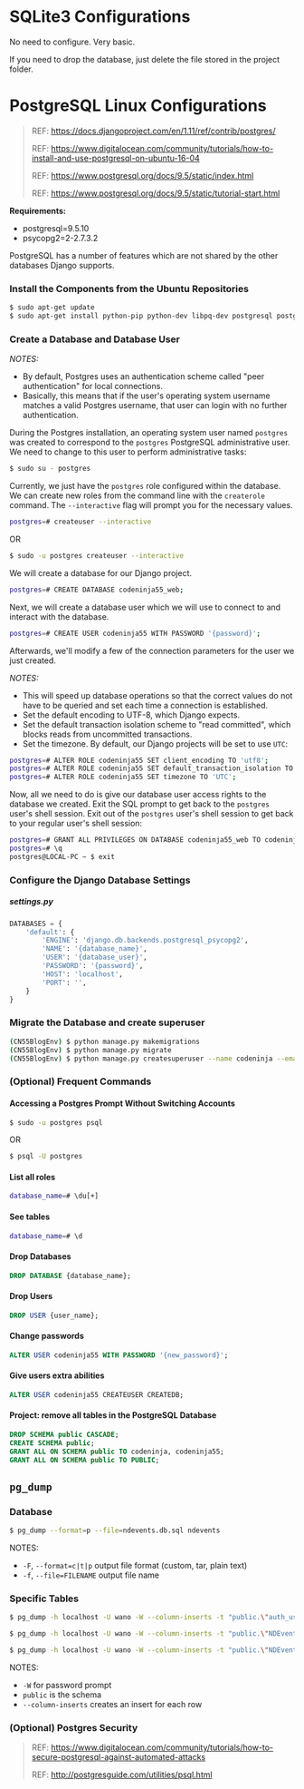 # SQLite3 Configurations

No need to configure. Very basic.

If you need to drop the database, just delete the file stored in the project folder. 



# PostgreSQL Linux Configurations

> REF: https://docs.djangoproject.com/en/1.11/ref/contrib/postgres/
>
> REF: https://www.digitalocean.com/community/tutorials/how-to-install-and-use-postgresql-on-ubuntu-16-04
>
> REF: https://www.postgresql.org/docs/9.5/static/index.html
>
> REF: https://www.postgresql.org/docs/9.5/static/tutorial-start.html

__Requirements:__

- postgresql=9.5.10
- psycopg2=2-2.7.3.2

PostgreSQL has a number of features which are not shared by the other databases Django supports. 



### Install the Components from the Ubuntu Repositories

```bash
$ sudo apt-get update
$ sudo apt-get install python-pip python-dev libpq-dev postgresql postgresql-contrib
```



### Create a Database and Database User

_NOTES:_

- By default, Postgres uses an authentication scheme called "peer authentication" for local connections. 
- Basically, this means that if the user's operating system username matches a valid Postgres username, that user can login with no further authentication.

During the Postgres installation, an operating system user named `postgres` was created to correspond to the `postgres` PostgreSQL administrative user. We need to change to this user to perform administrative tasks:

```bash
$ sudo su - postgres
```



Currently, we just have the `postgres` role configured within the database. We can create new roles from the command line with the `createrole` command. The `--interactive` flag will prompt you for the necessary values.

```bash
postgres=# createuser --interactive
```

OR

```bash
$ sudo -u postgres createuser --interactive
```





We will create a database for our Django project.

```bash
postgres=# CREATE DATABASE codeninja55_web;
```



Next, we will create a database user which we will use to connect to and interact with the database.

```bash
postgres=# CREATE USER codeninja55 WITH PASSWORD '{password}';
```



Afterwards, we'll modify a few of the connection parameters for the user we just created. 

_NOTES:_

- This will speed up database operations so that the correct values do not have to be queried and set each time a connection is established.
- Set the default encoding to UTF-8, which Django expects. 
- Set the default transaction isolation scheme to "read committed", which blocks reads from uncommitted transactions.
- Set the timezone. By default, our Django projects will be set to use `UTC`:

```bash
postgres=# ALTER ROLE codeninja55 SET client_encoding TO 'utf8';
postgres=# ALTER ROLE codeninja55 SET default_transaction_isolation TO 'read committed';
postgres=# ALTER ROLE codeninja55 SET timezone TO 'UTC';
```



Now, all we need to do is give our database user access rights to the database we created. Exit the SQL prompt to get back to the `postgres` user's shell session.  Exit out of the `postgres` user's shell session to get back to your regular user's shell session:

```bash
postgres=# GRANT ALL PRIVILEGES ON DATABASE codeninja55_web TO codeninja55;
postgres=# \q
postgres@LOCAL-PC ~ $ exit
```



### Configure the Django Database Settings

##### settings.py

```python
DATABASES = {
    'default': {
        'ENGINE': 'django.db.backends.postgresql_psycopg2',
        'NAME': '{database_name}',
        'USER': '{database_user}',
        'PASSWORD': '{password}',
        'HOST': 'localhost',
        'PORT': '',
    }
}
```



### Migrate the Database and create superuser

```bash
(CN55BlogEnv) $ python manage.py makemigrations
(CN55BlogEnv) $ python manage.py migrate
(CN55BlogEnv) $ python manage.py createsuperuser --name codeninja --email andrew@codeninja55.me
```



### (Optional) Frequent Commands

#### Accessing a Postgres Prompt Without Switching Accounts

```bash
$ sudo -u postgres psql
```

OR

```bash
$ psql -U postgres
```

#### List all roles

```bash
database_name=# \du[+]
```

#### See tables

```bash
database_name=# \d
```

#### Drop Databases

```sql
DROP DATABASE {database_name};
```

#### Drop Users

```sql
DROP USER {user_name};
```

#### Change passwords

```sql
ALTER USER codeninja55 WITH PASSWORD '{new_password}';
```

#### Give users extra abilities

```sql
ALTER USER codeninja55 CREATEUSER CREATEDB;
```

#### Project: remove all tables in the PostgreSQL Database

```sql
DROP SCHEMA public CASCADE;
CREATE SCHEMA public;
GRANT ALL ON SCHEMA public TO codeninja, codeninja55;
GRANT ALL ON SCHEMA public TO PUBLIC;
```

## `pg_dump`

### Database

```bash
$ pg_dump --format=p --file=ndevents.db.sql ndevents
```

NOTES:

* `-F`, `--format=c|t|p`       output file format (custom, tar, plain text)
* `-f`, `--file=FILENAME`      output file name

### Specific Tables

```bash
$ pg_dump -h localhost -U wano -W --column-inserts -t "public.\"auth_user\"" ndevents > auth_user.sql
```

```bash
$ pg_dump -h localhost -U wano -W --column-inserts -t "public.\"NDEvents_api_event\"" ndevents > NDEvents_api_event.sql
```

```bash
$ pg_dump -h localhost -U wano -W --column-inserts -t "public.\"NDEvents_api_event\"" ndevents > NDEvents_api_event.sql
```

NOTES:

* `-W` for password prompt
* `public` is the schema
* `--column-inserts` creates an insert for each row



### (Optional) Postgres Security

> REF: https://www.digitalocean.com/community/tutorials/how-to-secure-postgresql-against-automated-attacks
>
> REF: http://postgresguide.com/utilities/psql.html

